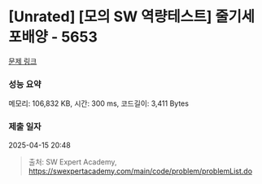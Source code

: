 # [Unrated] [모의 SW 역량테스트] 줄기세포배양 - 5653 

[문제 링크](https://swexpertacademy.com/main/code/problem/problemDetail.do?contestProbId=AWXRJ8EKe48DFAUo) 

### 성능 요약

메모리: 106,832 KB, 시간: 300 ms, 코드길이: 3,411 Bytes

### 제출 일자

2025-04-15 20:48



> 출처: SW Expert Academy, https://swexpertacademy.com/main/code/problem/problemList.do